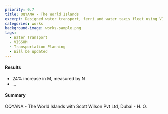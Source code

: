 ```yaml
---
priority: 0.7
title: OQYANA - The World Islands
excerpt: Designed water transport, ferri and water taxis fleet using VISSUM
categories: works
background-image: works-sample.png
tags:
  - Water Transport
  - VISSUM
  - Transportation Planning
  - Will be updated
---
```


#### Results

- 24% increase in M, measured by N
- ...

#### Summary

OQYANA - The World Islands with Scott Wilson Pvt Ltd, Dubai - H. O.
